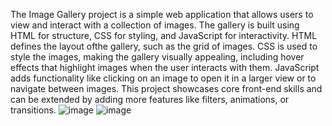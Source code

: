 The Image Gallery project is a simple web application that allows users to view and interact with a collection of images. The gallery is built using HTML for structure, CSS for styling, and JavaScript for interactivity.
HTML defines the layout ofthe gallery, such as the grid of images.
CSS is used to style the images, making the gallery visually appealing, including hover effects that highlight images when the user interacts with them.
JavaScript adds functionality like clicking on an image to open it in a larger view or to navigate between images.
This project showcases core front-end skills and can be extended by adding more features like filters, animations, or transitions.
![image](https://github.com/user-attachments/assets/12e52143-7c34-4176-9032-6ad6ddd543f5)
![image](https://github.com/user-attachments/assets/64699b43-25a9-4daa-a1d4-94cddded6ac9)


